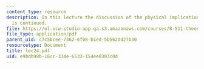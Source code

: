 ```yaml
---
content_type: resource
description: In this lecture the discussion of the physical implications of the quasiparticles
  is continued.
file: https://ol-ocw-studio-app-qa.s3.amazonaws.com/courses/8-511-theory-of-solids-i-fall-2004/e9bdb98b16cc334e6533154ee0303c0d_lec24.pdf
file_type: application/pdf
parent_uid: c7c5bcee-7362-6f08-b1ed-5b562dd27b30
resourcetype: Document
title: lec24.pdf
uid: e9bdb98b-16cc-334e-6533-154ee0303c0d
---
```


